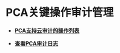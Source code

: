 # PCA关键操作审计管理<a name="ccm_01_0325"></a>

-   **[PCA支持云审计的操作列表](PCA支持云审计的操作列表.md)**  

-   **[查看PCA审计日志](查看PCA审计日志.md)**  

